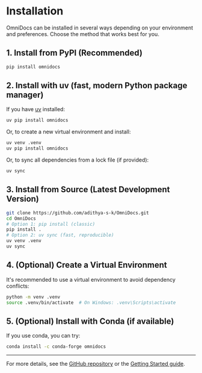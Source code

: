 # Installation

OmniDocs can be installed in several ways depending on your environment and preferences. Choose the method that works best for you.

## 1. Install from PyPI (Recommended)

```bash
pip install omnidocs
```


## 2. Install with uv (fast, modern Python package manager)

If you have [uv](https://github.com/astral-sh/uv) installed:

```bash
uv pip install omnidocs
```

Or, to create a new virtual environment and install:

```bash
uv venv .venv
uv pip install omnidocs
```

Or, to sync all dependencies from a lock file (if provided):

```bash
uv sync
```

## 3. Install from Source (Latest Development Version)

```bash
git clone https://github.com/adithya-s-k/OmniDocs.git
cd OmniDocs
# Option 1: pip install (classic)
pip install .
# Option 2: uv sync (fast, reproducible)
uv venv .venv
uv sync
```

## 4. (Optional) Create a Virtual Environment

It's recommended to use a virtual environment to avoid dependency conflicts:

```bash
python -m venv .venv
source .venv/bin/activate  # On Windows: .venv\Scripts\activate
```

## 5. (Optional) Install with Conda (if available)

If you use conda, you can try:

```bash
conda install -c conda-forge omnidocs
```

---

For more details, see the [GitHub repository](https://github.com/adithya-s-k/OmniDocs) or the [Getting Started guide](getting_started.md).
